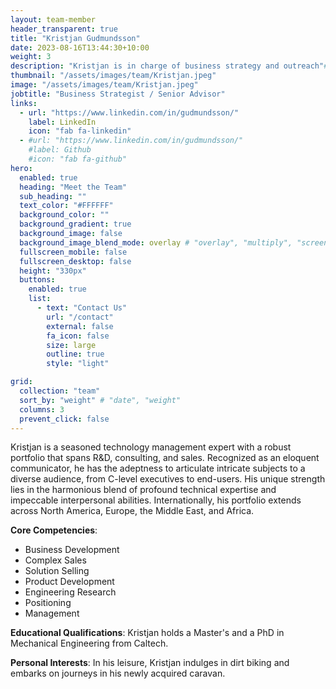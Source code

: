 ```yaml
---
layout: team-member
header_transparent: true
title: "Kristjan Gudmundsson"
date: 2023-08-16T13:44:30+10:00
weight: 3
description: "Kristjan is in charge of business strategy and outreach"#
thumbnail: "/assets/images/team/Kristjan.jpeg"
image: "/assets/images/team/Kristjan.jpeg"
jobtitle: "Business Strategist / Senior Advisor"
links:
  - url: "https://www.linkedin.com/in/gudmundsson/"
    label: LinkedIn
    icon: "fab fa-linkedin"
  - #url: "https://www.linkedin.com/in/gudmundsson/"
    #label: Github
    #icon: "fab fa-github"
hero:
  enabled: true
  heading: "Meet the Team"
  sub_heading: ""
  text_color: "#FFFFFF"
  background_color: ""
  background_gradient: true
  background_image: false
  background_image_blend_mode: overlay # "overlay", "multiply", "screen"
  fullscreen_mobile: false
  fullscreen_desktop: false
  height: "330px"
  buttons:
    enabled: true
    list:
      - text: "Contact Us"
        url: "/contact"
        external: false
        fa_icon: false
        size: large
        outline: true
        style: "light"

grid:
  collection: "team"
  sort_by: "weight" # "date", "weight"
  columns: 3
  prevent_click: false
---
```

Kristjan is a seasoned technology management expert with a robust portfolio that spans R&D, consulting, and sales. Recognized as an eloquent communicator, he has the adeptness to articulate intricate subjects to a diverse audience, from C-level executives to end-users. His unique strength lies in the harmonious blend of profound technical expertise and impeccable interpersonal abilities. Internationally, his portfolio extends across North America, Europe, the Middle East, and Africa.

**Core Competencies**:
- Business Development
- Complex Sales
- Solution Selling
- Product Development
- Engineering Research
- Positioning 
- Management

**Educational Qualifications**: 
Kristjan holds a Master's and a PhD in Mechanical Engineering from Caltech.

**Personal Interests**:
In his leisure, Kristjan indulges in dirt biking and embarks on journeys in his newly acquired caravan.